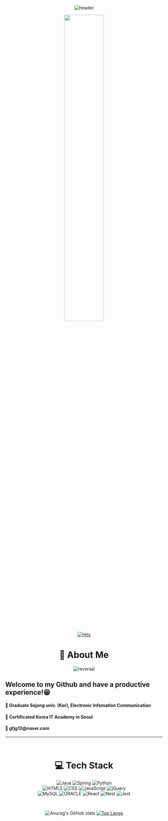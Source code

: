<div align="center">

![header](https://capsule-render.vercel.app/api?type=waving&color=D6D6D6&height=250&animation=blinking&section=header&text=Welcome!&stroke=00BDFF&strokeWidth=2&fontSize=78&&fontColor=7BD5FF&fontAlign=75&fontAlignY=57)
  
  <img width="50%" src="https://user-images.githubusercontent.com/93972072/177085691-1997e0b1-e843-4647-ae17-52872ad01401.gif"/>
  
  
  [![Hits](https://hits.seeyoufarm.com/api/count/incr/badge.svg?url=https%3A%2F%2Fgithub.com%2Fkkkukkk&count_bg=%237BD5FF&title_bg=%23B4B4B4&icon=probot.svg&icon_color=%23E7E7E7&title=hits&edge_flat=false)](https://hits.seeyoufarm.com)



# 💫 About Me
  
  ![reversal](https://capsule-render.vercel.app/api?type=transparent&height=50&animation=twinkling&text=주니어%20개발자%20박진욱%20입니다%20😀&fontSize=35&fontAlign=50&fontAlignY=50&fontColor=00BDFF)
  
  <div align="left"><h2>Welcome to my Github and have a productive experience!😁</h2></div>

  <div align="left"><h4> 🏫 Graduate Sejong univ. (Kor), Electronic Infomation Communication</h4></div>
  
  <div align="left"><h4> 🎫 Certificated Korea IT Academy in Seoul</h4></div>
  
  <div align="left"><h4> 📧 gfjg12@naver.com</h4></div>  
  
  ***
  
  <br>

# 💻 Tech Stack

![Java](https://img.shields.io/badge/java-%23ED8B00.svg?style=plastic&logo=java&logoColor=white)
![Spring](https://img.shields.io/badge/springboot-%236DB33F.svg?style=plastic&logo=spring&logoColor=white)
![Python](https://img.shields.io/badge/python-3670A0?style=plastic&logo=python&logoColor=ffdd54)
<br>
![HTML5](https://img.shields.io/badge/html5-%23E34F26.svg?style=plastic&logo=html5&logoColor=white)
![CSS](https://img.shields.io/badge/css-1572B6.svg?style=plastic&logo=css3&logoColor=white)
![JavaScript](https://img.shields.io/badge/javascript-%23323330.svg?style=plastic&logo=javascript&logoColor=%23F7DF1E)
![jQuery](https://img.shields.io/badge/jquery-%230769AD.svg?style=plastic&logo=jquery&logoColor=white)
<br>
![MySQL](https://img.shields.io/badge/mysql-%2300f.svg?style=plastic&logo=mysql&logoColor=white)
![ORACLE](https://img.shields.io/badge/oracle-F80000.svg?style=plastic&logo=oracle&logoColor=white)
![React](https://img.shields.io/badge/react-61DAFB?style=plastic&logo=react&logoColor=black)
![Nest](https://img.shields.io/badge/nest-E0234E?style=plastic&logo=nest&logoColor=black)
![Jest](https://img.shields.io/badge/jest-C21325?style=plastic&logo=jest&logoColor=black)

<br>  

![Anurag's GitHub stats](https://github-readme-stats.vercel.app/api?username=kkkukkk&theme=prussian&show_icons=true&hide=issues)
[![Top Langs](https://github-readme-stats.vercel.app/api/top-langs/?username=kkkukkk&layout=compact&theme=prussian&hide=ipynb&langs_count=5)](https://github.com/anuraghazra/github-readme-stats)


</div>


<!--
**kkkukkk/kkkukkk** is a ✨ _special_ ✨ repository because its `README.md` (this file) appears on your GitHub profile.

Here are some ideas to get you started:

- 🔭 I’m currently working on ...
- 🌱 I’m currently learning ...
- 👯 I’m looking to collaborate on ...
- 🤔 I’m looking for help with ...
- 💬 Ask me about ...
- 📫 How to reach me: ...
- 😄 Pronouns: ...
- ⚡ Fun fact: ...
-->
